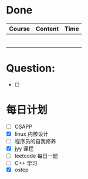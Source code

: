 # Done
| Course | Content | Time |
| ------ | ------- | ---- |
|        |         |      |
|        |         |      |
|        |         |      |
|        |         |      |
|        |         |      |
|        |         |      |

# Question:
- [ ]  

# 每日计划

- [ ] CSAPP
- [x] linux 内核设计
- [ ] 程序员的自我修养
- [x] jyy 课程
- [ ] leetcode 每日一题
- [ ] C++ 学习
- [x] ostep
